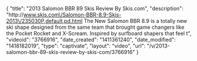 {
    "title": "2013 Salomon BBR 89 Skis Review By Skis.com",
    "description": "http:\/\/www.skis.com\/Salomon-BBR-8.9-Skis-2013\/235030P,default,pd.html  The New Salomon BBR 8.9 is a totally new ski shape designed from the same team that brought game changers like the Pocket Rocket and X-Scream. Inspired by surfboard shapers that feel t",
    "videoid": "3766916",
    "date_created": "1411361240",
    "date_modified": "1418182019",
    "type": "captivate",
    "layout": "video",
    "url": "\/v\/2013-salomon-bbr-89-skis-review-by-skis-com\/3766916"
}